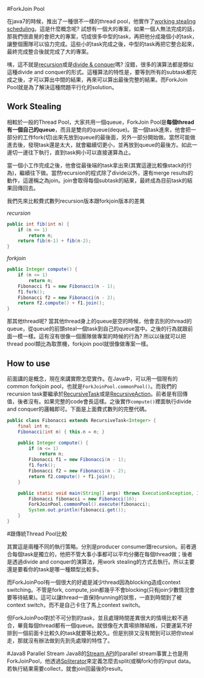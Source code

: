 #ForkJoin Pool

在java7的時候，推出了一種很不一樣的thread pool，他實作了[working stealing scheduling](https://en.wikipedia.org/wiki/Work_stealing)。這是什麼概念呢? 試想有一個大的專案，如果一個人無法完成的話，那我們很直覺的會把大的專案，切成很多中型的task，再把他分成幾個小的task，讓整個團隊可以協力完成。這些小的task完成之後，中型的task再把它整合起來，最終完成整合後就完成了大的專案。

咦，這不就是[recursion](https://en.wikipedia.org/wiki/Recursion)或是[divide & conquer](https://en.wikipedia.org/wiki/Divide_and_conquer_algorithms)嗎? 沒錯，很多的演算法都是類似這種divide and conquer的形式。這種算法的特性是，要等到所有的subtask都完成之後，才可以算出中間的結果，再來可以算出最後完整的結果。而ForkJoin Pool就是為了解決這種問題平行化的solution。

## Work Stealing

相較於一般的Thread Pool，大家共用一個queue，ForkJoin Pool是**每個thread有一個自己的queue**，而且是雙向的queue(deque)。當一個task進來，他會把一部分的工作fork(切)出來先放到queue的最後面，另外一部分開始做。當然可能做進去後，發現task還是太大，就會繼續切更小，並再放到queue的最後方。如此一邊切一邊往下執行，直到task夠小可以直接運算為止。

當一個小工作完成之後，他會從最後端的task拿出來(其實這邊比較像stack的行為)，繼續往下做。當然recursion的程式除了divide以外，還有merge results的動作，這邊稱之為join。join會取得每個subtask的結果，最終成為目前task的結果回傳回去。

我們先來比較費式數列recursion版本跟forkjoin版本的差異

*recursion*
```java
public int fib(int n) {
    if (n <= 1)
        return n;
    return fib(n-1) + fib(n-2);
}
```
*forkjoin*
```java
public Integer compute() {        
    if (n <= 1)
        return n;
    Fibonacci f1 = new Fibonacci(n - 1);
    f1.fork();
    Fibonacci f2 = new Fibonacci(n - 2);
    return f2.compute() + f1.join();
}
```

那其他thread呢? 當其他thread身上的queue是空的時候，他會去別的thread的queue，從queue的前頭steal一個task到自己的queue當中。之後的行為就跟前面一模一樣。這有沒有很像一個團隊做專案的時候的行為? 所以以後就可以把thread pool類比為取票機，forkjoin pool就很像做專案一樣。

## How to use

前面講的是概念，現在來講實際怎麼實作。在Java中，可以用一個現有的common forkjoin pool，也就是`ForkJoinPool.commonPool()`。而我們的recursion task要繼承於[RecursiveTask](https://docs.oracle.com/javase/8/docs/api/java/util/concurrent/RecursiveTask.html)或是[RecursiveAction](https://docs.oracle.com/javase/8/docs/api/java/util/concurrent/RecursiveAction.html)。前者是有回傳值，後者沒有。如果完整的code會長這樣。之後實作`compute()`裡面執行divide and conquer的邏輯即可。下面是上面費式數列的完整代碼。

```java
public class Fibonacci extends RecursiveTask<Integer> {
    final int n;
    Fibonacci(int n) { this.n = n; }

    public Integer compute() {
        if (n <= 1)
            return n;
        Fibonacci f1 = new Fibonacci(n - 1);
        f1.fork();
        Fibonacci f2 = new Fibonacci(n - 2);
        return f2.compute() + f1.join();
    }

    public static void main(String[] args) throws ExecutionException, InterruptedException {
        Fibonacci fibonacci = new Fibonacci(10);
        ForkJoinPool.commonPool().execute(fibonacci);
        System.out.println(fibonacci.get());
    }
}
```

#跟傳統Thread Pool比較

其實這是兩種不同的執行策略。分別是producer consumer跟recursion。前者適合每個task是獨立的，他把不管大事小事都可以平均分攤在每個thread做；後者是透過divide and conquer的演算法，用work stealing的方式去執行。所以主要還是要看你的task是哪一種類型比較多。

而ForkJoinPool有一個很大的好處是減少thread因為blocking造成context switching。不管是fork, compute, join都幾乎不會blocking(只有join少數情況會要等待結果)。這可以讓thread一直保持running的狀態，一直到時間到了被context switch，而不是自己卡住了馬上context switch。

但ForkJoinPool對於不可分割的task，並且處理時間差異很大的情境比較不適合，畢竟每個thread都有一個queue。就很像在大賣場排隊結帳，只要運氣不好排到一個前面卡比較久的task就要等比較久。但是別排又沒有閒到可以把你steal走，那就沒有辦法做到先到先處理的特性了。

#Java8 Parallel Stream
Java8的[Stream API](https://docs.oracle.com/javase/8/docs/api/java/util/stream/Stream.html)的parallel stream事實上也是用ForkJoinPool，他透過[Spliterator](https://docs.oracle.com/javase/8/docs/api/java/util/Spliterator.html)來定義怎麼去split(或稱fork)你的input data。若執行結果需要collect，就會join回最後的result。
